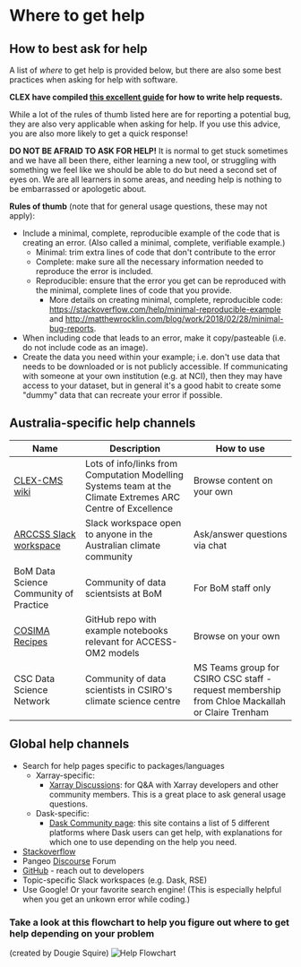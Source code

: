 # Where to get help

## How to best ask for help

A list of *where* to get help is provided below, but there are also some best practices when asking for help with software. 

**CLEX have compiled [this excellent guide](http://climate-cms.wikis.unsw.edu.au/Getting_Help) for how to write help requests.**

While a lot of the rules of thumb listed here are for reporting a potential bug, they are also very applicable when asking for help. If you use this advice, you are also more likely to get a quick response! 

**DO NOT BE AFRAID TO ASK FOR HELP!** It is normal to get stuck sometimes and we have all been there, either learning a new tool, or struggling with something we feel like we should be able to do but need a second set of eyes on. We are all learners in some areas, and needing help is nothing to be embarrassed or apologetic about.

**Rules of thumb** (note that for general usage questions, these may not apply):

- Include a minimal, complete, reproducible example of the code that is creating an error. (Also called a minimal, complete, verifiable example.)
    - Minimal: trim extra lines of code that don't contribute to the error
    - Complete: make sure all the necessary information needed to reproduce the error is included.
    - Reproducible: ensure that the error you get can be reproduced with the minimal, complete lines of code that you provide.
        - More details on creating minimal, complete, reproducible code: https://stackoverflow.com/help/minimal-reproducible-example and http://matthewrocklin.com/blog/work/2018/02/28/minimal-bug-reports.
- When including code that leads to an error, make it copy/pasteable (i.e. do not include code as an image).
- Create the data you need within your example; i.e. don't use data that needs to be downloaded or is not publicly accessible. If communicating with someone at your own institution (e.g. at NCI), then they may have access to your dataset, but in general it's a good habit to create some "dummy" data that can recreate your error if possible.

## Australia-specific help channels
| Name | Description | How to use |
|------|-------------|------|
|[CLEX-CMS wiki](http://climate-cms.wikis.unsw.edu.au/Home) | Lots of info/links from Computation Modelling Systems team at the Climate Extremes ARC Centre of Excellence | Browse content on your own |
| [ARCCSS Slack workspace](https://arccss.slack.com) | Slack workspace open to anyone in the Australian climate community | Ask/answer questions via chat |
| BoM Data Science Community of Practice | Community of data scientsists at BoM | For BoM staff only |
| [COSIMA Recipes](https://github.com/COSIMA/cosima-recipes) | GitHub repo with example notebooks relevant for ACCESS-OM2 models | Browse on your own |
| CSC Data Science Network | Community of data scientists in CSIRO's climate science centre | MS Teams group for CSIRO CSC staff - request membership from Chloe Mackallah or Claire Trenham |

## Global help channels
- Search for help pages specific to packages/languages
    - Xarray-specific: 
        - [Xarray Discussions](https://github.com/pydata/xarray/discussions): for Q&A with Xarray developers and other community members. This is a great place to ask general usage questions.
    - Dask-specific:
        - [Dask Community page](https://docs.dask.org/en/stable/support.html): this site contains a list of 5 different platforms where Dask users can get help, with explanations for which one to use depending on the help you need.
- [Stackoverflow](https://stackoverflow.com)
- Pangeo [Discourse](https://discourse.pangeo.io/) Forum
- [GitHub](https://github.com) - reach out to developers
- Topic-specific Slack workspaces (e.g. Dask, RSE)
- Use Google! Or your favorite search engine! (This is especially helpful when you get an unkown error while coding.)

### Take a look at this flowchart to help you figure out where to get help depending on your problem 
(created by Dougie Squire)
![Help Flowchart](images/help_flowchart.png)
